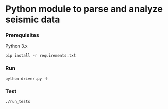 # Python module to parse and analyze seismic data

### Prerequisites
Python 3.x
```
pip install -r requirements.txt
```

### Run
```
python driver.py -h
```

### Test
```
./run_tests
```
